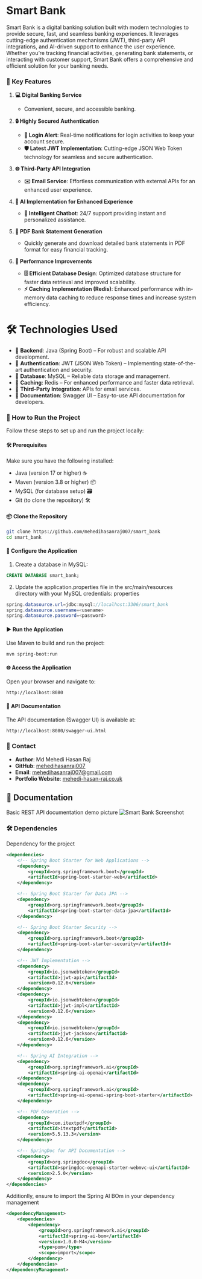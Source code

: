 # Smart Bank
Smart Bank is a digital banking solution built with modern technologies to provide secure, fast, and seamless banking experiences. It leverages cutting-edge authentication mechanisms (JWT), third-party API integrations, and AI-driven support to enhance the user experience. Whether you’re tracking financial activities, generating bank statements, or interacting with customer support, Smart Bank offers a comprehensive and efficient solution for your banking needs.


### 🌟 Key Features

1. **💻 Digital Banking Service**
   - Convenient, secure, and accessible banking.

2. **🔒 Highly Secured Authentication**
   - **📩 Login Alert**: Real-time notifications for login activities to keep your account secure.
   - **🛡️ Latest JWT Implementation**: Cutting-edge JSON Web Token technology for seamless and secure authentication.

3. **🌐 Third-Party API Integration**
   - **✉️ Email Service**: Effortless communication with external APIs for an enhanced user experience.

4. **🤖 AI Implementation for Enhanced Experience**
   - **💬 Intelligent Chatbot**: 24/7 support providing instant and personalized assistance.

5. **📄 PDF Bank Statement Generation**
   - Quickly generate and download detailed bank statements in PDF format for easy financial tracking.

6. **🚀 Performance Improvements**
   - **🗄️ Efficient Database Design**: Optimized database structure for faster data retrieval and improved scalability.
   - **⚡ Caching Implementation (Redis)**: Enhanced performance with in-memory data caching to reduce response times and increase system efficiency.

# 🛠 Technologies Used

- 🔹 **Backend**: Java (Spring Boot) – For robust and scalable API development.
- 🔹 **Authentication**: JWT (JSON Web Token) – Implementing state-of-the-art authentication and security.
- 🔹 **Database**: MySQL – Reliable data storage and management.
- 🔹 **Caching**: Redis – For enhanced performance and faster data retrieval.
- 🔹 **Third-Party Integration**: APIs for email services.
- 🔹 **Documentation**: Swagger UI – Easy-to-use API documentation for developers.

### 🚀 How to Run the Project
Follow these steps to set up and run the project locally:

#### 🛠️ Prerequisites
Make sure you have the following installed:

- Java (version 17 or higher) ☕
- Maven (version 3.8 or higher) 📦
- MySQL (for database setup) 🗃️
- Git (to clone the repository) 🛠️

#### 📦 Clone the Repository
```bash
git clone https://github.com/mehedihasanraj007/smart_bank
cd smart_bank
```

#### 🔧 Configure the Application
1. Create a database in MySQL:
```SQL
CREATE DATABASE smart_bank;
```
2. Update the application.properties file in the src/main/resources directory with your MySQL credentials:
properties

```java
spring.datasource.url=jdbc:mysql://localhost:3306/smart_bank
spring.datasource.username=<usename>
spring.datasource.password=<password>
```

#### ▶️ Run the Application
Use Maven to build and run the project:
```bash
mvn spring-boot:run
```

#### 🌐 Access the Application
Open your browser and navigate to:
```html
http://localhost:8080
```


#### 📜 API Documentation
The API documentation (Swagger UI) is available at:
```html
http://localhost:8080/swagger-ui.html
```


### 📧 Contact
- **Author**: Md Mehedi Hasan Raj
- **GitHub**: [mehedihasanraj007](https://github.com/mehedihasanraj007)
- **Email**: [mehedihasanraj007@gmail.com](mailto:mehedihasanraj007@gmail.com)
- **Portfolio Website**: [mehedi-hasan-raj.co.uk](https://mehedi-hasan-raj.co.uk)

## 📄 Documentation
Basic REST API documentation demo picture
![Smart Bank Screenshot]( src/main/resources/documentation.png)


### 🛠️ Dependencies
Dependency for the project
```xml
<dependencies>
    <!-- Spring Boot Starter for Web Applications -->
    <dependency>
        <groupId>org.springframework.boot</groupId>
        <artifactId>spring-boot-starter-web</artifactId>
    </dependency>

    <!-- Spring Boot Starter for Data JPA -->
    <dependency>
        <groupId>org.springframework.boot</groupId>
        <artifactId>spring-boot-starter-data-jpa</artifactId>
    </dependency>

    <!-- Spring Boot Starter Security -->
    <dependency>
        <groupId>org.springframework.boot</groupId>
        <artifactId>spring-boot-starter-security</artifactId>
    </dependency>

    <!-- JWT Implementation -->
    <dependency>
        <groupId>io.jsonwebtoken</groupId>
        <artifactId>jjwt-api</artifactId>
        <version>0.12.6</version>
    </dependency>
    <dependency>
        <groupId>io.jsonwebtoken</groupId>
        <artifactId>jjwt-impl</artifactId>
        <version>0.12.6</version>
    </dependency>
    <dependency>
        <groupId>io.jsonwebtoken</groupId>
        <artifactId>jjwt-jackson</artifactId>
        <version>0.12.6</version>
    </dependency>

    <!-- Spring AI Integration -->
    <dependency>
        <groupId>org.springframework.ai</groupId>
        <artifactId>spring-ai-openai</artifactId>
    </dependency>
    <dependency>
        <groupId>org.springframework.ai</groupId>
        <artifactId>spring-ai-openai-spring-boot-starter</artifactId>
    </dependency>

    <!-- PDF Generation -->
    <dependency>
        <groupId>com.itextpdf</groupId>
        <artifactId>itextpdf</artifactId>
        <version>5.5.13.3</version>
    </dependency>

    <!-- SpringDoc for API Documentation -->
    <dependency>
        <groupId>org.springdoc</groupId>
        <artifactId>springdoc-openapi-starter-webmvc-ui</artifactId>
        <version>2.5.0</version>
    </dependency>
</dependencies>

```
Additionlly, ensure to import the Spring AI BOm in your dependency management
```xml
<dependencyManagement>
    <dependencies>
        <dependency>
            <groupId>org.springframework.ai</groupId>
            <artifactId>spring-ai-bom</artifactId>
            <version>1.0.0-M4</version>
            <type>pom</type>
            <scope>import</scope>
        </dependency>
    </dependencies>
</dependencyManagement>
